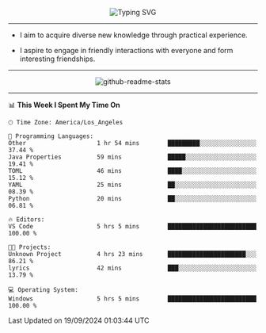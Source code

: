 <p align="center">
  <img src="https://readme-typing-svg.demolab.com?font=Fira+Code&weight=500&size=32&duration=2500&pause=1600&center=true&vCenter=true&random=false&width=1024&height=64&lines=Hi+there+%F0%9F%91%8B;I'm+delighted+you+could+make+it+here+%F0%9F%8E%89;I'm+Harry%2C+a+college+student+still+finding+my+way" alt="Typing SVG" />
</p>


---


- I aim to acquire diverse new knowledge through practical experience.

- I aspire to engage in friendly interactions with everyone and form interesting friendships.


---


<p align="center">
  <img src="https://github-readme-stats.vercel.app/api?username=Harry-Jing&show_icons=true" alt="github-readme-stats"/>
</p>


---

<!--START_SECTION:waka-->
📊 **This Week I Spent My Time On** 

```text
🕑︎ Time Zone: America/Los_Angeles

💬 Programming Languages: 
Other                    1 hr 54 mins        █████████░░░░░░░░░░░░░░░░   37.44 % 
Java Properties          59 mins             █████░░░░░░░░░░░░░░░░░░░░   19.41 % 
TOML                     46 mins             ████░░░░░░░░░░░░░░░░░░░░░   15.12 % 
YAML                     25 mins             ██░░░░░░░░░░░░░░░░░░░░░░░   08.39 % 
Python                   20 mins             ██░░░░░░░░░░░░░░░░░░░░░░░   06.81 % 

🔥 Editors: 
VS Code                  5 hrs 5 mins        █████████████████████████   100.00 % 

🐱‍💻 Projects: 
Unknown Project          4 hrs 23 mins       ██████████████████████░░░   86.21 % 
lyrics                   42 mins             ███░░░░░░░░░░░░░░░░░░░░░░   13.79 % 

💻 Operating System: 
Windows                  5 hrs 5 mins        █████████████████████████   100.00 % 
```


 Last Updated on 19/09/2024 01:03:44 UTC
<!--END_SECTION:waka-->
